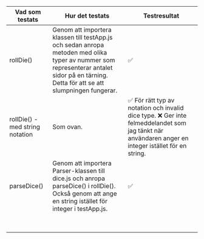 | Vad som testats | Hur det testats | Testresultat |
| --------------- | --------------- | ------------ |
| rollDie()       | Genom att importera klassen till testApp.js och sedan anropa metoden med olika typer av nummer som representerar antalet sidor på en tärning. Detta för att se att slumpningen fungerar. | ✅ |
| rollDie() - med string notation | Som ovan. | ✅ För rätt typ av notation och invalid dice type. ❌ Ger inte felmeddelandet som jag tänkt när användaren anger en integer istället för en string. |
| parseDice()     | Genom att importera Parser-klassen till dice.js och anropa parseDice() i rollDie(). Också genom att ange en string istället för integer i testApp.js. | ✅ |
|                 |                 |              |
|                 |                 |              |
|                 |                 |              |
|                 |                 |              |
|                 |                 |              |
|                 |                 |              |
|                 |                 |              |
|                 |                 |              |